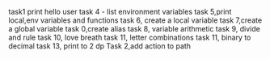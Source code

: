 task1 print hello user
task 4 - list environment variables
task 5,print local,env variables and functions
task 6, create a local variable
task 7,create a global variable
task 0,create alias
task 8, variable arithmetic
task 9, divide and rule
task 10, love breath
task 11, letter combinations
task 11, binary to decimal
task 13, print to 2 dp
Task 2,add action to path
